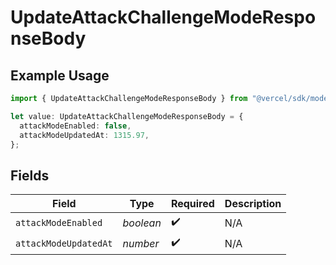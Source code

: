 # UpdateAttackChallengeModeResponseBody

## Example Usage

```typescript
import { UpdateAttackChallengeModeResponseBody } from "@vercel/sdk/models/operations/updateattackchallengemode.js";

let value: UpdateAttackChallengeModeResponseBody = {
  attackModeEnabled: false,
  attackModeUpdatedAt: 1315.97,
};
```

## Fields

| Field                 | Type                  | Required              | Description           |
| --------------------- | --------------------- | --------------------- | --------------------- |
| `attackModeEnabled`   | *boolean*             | :heavy_check_mark:    | N/A                   |
| `attackModeUpdatedAt` | *number*              | :heavy_check_mark:    | N/A                   |